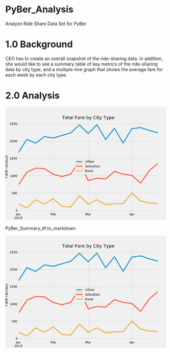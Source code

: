 # PyBer_Analysis
Analyze Ride Share Data Set for PyBer
# 1.0 Background
CEO has to create an overall snapshot of the ride-sharing data. In addition, she would like to see a summary table of key metrics of the ride-sharing data by city type, and a multiple-line graph that shows the average fare for each week by each city type.

# 2.0 Analysis 

![alt text](https://github.com/vsanand27/PyBer_Analysis/blob/master/analysis/Fig8.png)



PyBer_Summary_df.to_markdown

![alt text](https://github.com/vsanand27/PyBer_Analysis/blob/master/analysis/Fig8.png)
